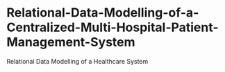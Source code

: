 # Relational-Data-Modelling-of-a-Centralized-Multi-Hospital-Patient-Management-System
Relational Data Modelling of a Healthcare System
